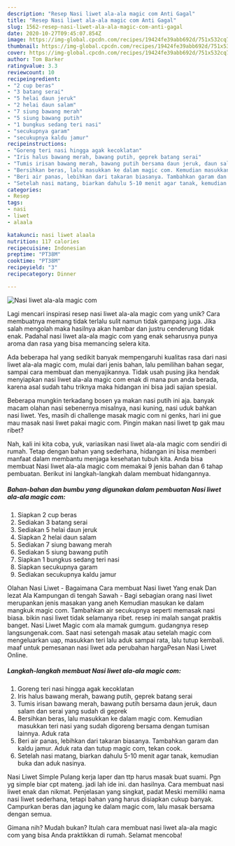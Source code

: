 ```yaml
---
description: "Resep Nasi liwet ala-ala magic com Anti Gagal"
title: "Resep Nasi liwet ala-ala magic com Anti Gagal"
slug: 1562-resep-nasi-liwet-ala-ala-magic-com-anti-gagal
date: 2020-10-27T09:45:07.854Z
image: https://img-global.cpcdn.com/recipes/19424fe39abb692d/751x532cq70/nasi-liwet-ala-ala-magic-com-foto-resep-utama.jpg
thumbnail: https://img-global.cpcdn.com/recipes/19424fe39abb692d/751x532cq70/nasi-liwet-ala-ala-magic-com-foto-resep-utama.jpg
cover: https://img-global.cpcdn.com/recipes/19424fe39abb692d/751x532cq70/nasi-liwet-ala-ala-magic-com-foto-resep-utama.jpg
author: Tom Barker
ratingvalue: 3.3
reviewcount: 10
recipeingredient:
- "2 cup beras"
- "3 batang serai"
- "5 helai daun jeruk"
- "2 helai daun salam"
- "7 siung bawang merah"
- "5 siung bawang putih"
- "1 bungkus sedang teri nasi"
- "secukupnya garam"
- "secukupnya kaldu jamur"
recipeinstructions:
- "Goreng teri nasi hingga agak kecoklatan"
- "Iris halus bawang merah, bawang putih, geprek batang serai"
- "Tumis irisan bawang merah, bawang putih bersama daun jeruk, daun salam dan serai yang sudah di geprek"
- "Bersihkan beras, lalu masukkan ke dalam magic com. Kemudian masukkan teri nasi yang sudah digoreng bersama dengan tumisan lainnya. Aduk rata"
- "Beri air panas, lebihkan dari takaran biasanya. Tambahkan garam dan kaldu jamur. Aduk rata dan tutup magic com, tekan cook."
- "Setelah nasi matang, biarkan dahulu 5-10 menit agar tanak, kemudian buka dan aduk nasinya."
categories:
- Resep
tags:
- nasi
- liwet
- alaala

katakunci: nasi liwet alaala 
nutrition: 117 calories
recipecuisine: Indonesian
preptime: "PT38M"
cooktime: "PT38M"
recipeyield: "3"
recipecategory: Dinner

---
```



![Nasi liwet ala-ala magic com](https://img-global.cpcdn.com/recipes/19424fe39abb692d/751x532cq70/nasi-liwet-ala-ala-magic-com-foto-resep-utama.jpg)

Lagi mencari inspirasi resep nasi liwet ala-ala magic com yang unik? Cara membuatnya memang tidak terlalu sulit namun tidak gampang juga. Jika salah mengolah maka hasilnya akan hambar dan justru cenderung tidak enak. Padahal nasi liwet ala-ala magic com yang enak seharusnya punya aroma dan rasa yang bisa memancing selera kita.

Ada beberapa hal yang sedikit banyak mempengaruhi kualitas rasa dari nasi liwet ala-ala magic com, mulai dari jenis bahan, lalu pemilihan bahan segar, sampai cara membuat dan menyajikannya. Tidak usah pusing jika hendak menyiapkan nasi liwet ala-ala magic com enak di mana pun anda berada, karena asal sudah tahu triknya maka hidangan ini bisa jadi sajian spesial.

Beberapa mungkin terkadang bosen ya makan nasi putih ini aja. banyak macam olahan nasi sebenernya misalnya, nasi kuning, nasi uduk bahkan nasi liwet. Yes, masih di challenge masak magic com ni genks, hari ini gue mau masak nasi liwet pakai magic com. Pingin makan nasi liwet tp gak mau ribet?


Nah, kali ini kita coba, yuk, variasikan nasi liwet ala-ala magic com sendiri di rumah. Tetap dengan bahan yang sederhana, hidangan ini bisa memberi manfaat dalam membantu menjaga kesehatan tubuh kita. Anda bisa membuat Nasi liwet ala-ala magic com memakai 9 jenis bahan dan 6 tahap pembuatan. Berikut ini langkah-langkah dalam membuat hidangannya.

<!--inarticleads1-->

##### Bahan-bahan dan bumbu yang digunakan dalam pembuatan Nasi liwet ala-ala magic com:

1. Siapkan 2 cup beras
1. Sediakan 3 batang serai
1. Sediakan 5 helai daun jeruk
1. Siapkan 2 helai daun salam
1. Sediakan 7 siung bawang merah
1. Sediakan 5 siung bawang putih
1. Siapkan 1 bungkus sedang teri nasi
1. Siapkan secukupnya garam
1. Sediakan secukupnya kaldu jamur


Olahan Nasi Liwet - Bagaimana Cara membuat Nasi liwet Yang enak Dan lezat Ala Kampungan di tengah Sawah - Bagi sebagian orang nasi liwet merupankan jenis masakan yang aneh Kemudian masukan ke dalam mangkuk magic com. Tambahkan air secukupnya seperti memasak nasi biasa. bikin nasi liwet tidak selamanya ribet. resep ini malah sangat praktis banget. Nasi Liwet Magic com ala mamak gumgum. gudangnya resep langsungenak.com. Saat nasi setengah masak atau setelah magic com mengeluarkan uap, masukkan teri lalu aduk sampai rata, lalu tutup kembali. maaf untuk pemesanan nasi liwet ada perubahan hargaPesan Nasi Liwet Online. 

<!--inarticleads2-->

##### Langkah-langkah membuat Nasi liwet ala-ala magic com:

1. Goreng teri nasi hingga agak kecoklatan
1. Iris halus bawang merah, bawang putih, geprek batang serai
1. Tumis irisan bawang merah, bawang putih bersama daun jeruk, daun salam dan serai yang sudah di geprek
1. Bersihkan beras, lalu masukkan ke dalam magic com. Kemudian masukkan teri nasi yang sudah digoreng bersama dengan tumisan lainnya. Aduk rata
1. Beri air panas, lebihkan dari takaran biasanya. Tambahkan garam dan kaldu jamur. Aduk rata dan tutup magic com, tekan cook.
1. Setelah nasi matang, biarkan dahulu 5-10 menit agar tanak, kemudian buka dan aduk nasinya.


Nasi Liwet Simple Pulang kerja laper dan ttp harus masak buat suami. Pgn yg simple biar cpt mateng. jadi lah ide ini. dan hasilnya. Cara membuat nasi liwet enak dan nikmat. Penjelasan yang singkat, padat Meski memiliki nama nasi liwet sederhana, tetapi bahan yang harus disiapkan cukup banyak. Campurkan beras dan jagung ke dalam magic com, lalu masak bersama dengan semua. 

Gimana nih? Mudah bukan? Itulah cara membuat nasi liwet ala-ala magic com yang bisa Anda praktikkan di rumah. Selamat mencoba!
